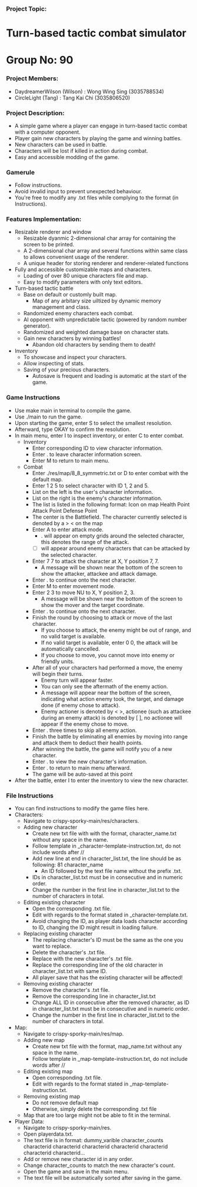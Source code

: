 ### Project Topic: ###
# Turn-based tactic combat simulator #  
# Group No: 90 #
### Project Members: ###
  - DaydreamerWilson (Wilson) : Wong Wing Sing (3035788534)
  - CircleLight (Tang) : Tang Kai Chi (3035806520)
### Project Description: ###
  - A simple game where a player can engage in turn-based tactic combat with a computer opponent.
  - Player gain new characters by playing the game and winning battles.
  - New characters can be used in battle.
  - Characters will be lost if killed in action during combat.
  - Easy and accessible modding of the game.
### Gamerule ###
  - Follow instructions.
  - Avoid invalid input to prevent unexpected behaviour.
  - You're free to modify any .txt files while complying to the format (in Instructions).
### Features Implementation: ###
  - Resizable renderer and window
    - Resizable dyanmic 2-dimensional char array for containing the screen to be printed.
    - A 2-dimensional char array and several functions within same class to allows convenient usage of the renderer.
    - A unique header for storing renderer and renderer-related functions
  - Fully and accessible customizable maps and characters.
    - Loading of over 80 unique characters file and map.
    - Easy to modify parameters with only text editors.
  - Turn-based tactic battle
    - Base on default or customly built map.
      - Map of any arbitary size uiltized by dynamic memory management and class.
    - Randomized enemy characters each combat.
    - AI opponent with unpredictable tactic (powered by random number generator).
    - Randomized and weighted damage base on character stats.
    - Gain new characters by winning battles!
      - Abandon old characters by sending them to death!
  - Inventory
    - To showcase and inspect your characters.
    - Allow inspecting of stats.
    - Saving of your precious characters.
      - Autosave is frequent and loading is automatic at the start of the game.
### Game Instructions ###
  - Use make main in terminal to compile the game.
  - Use ./main to run the game.
  - Upon starting the game, enter S to select the smallest resolution.
  - Afterward, type OKAY to confirm the resolution.
  - In main menu, enter I to inspect inventory, or enter C to enter combat.
    - Inventory
      - Enter corresponding ID to view character information.
      - Enter . to leave character information screen.
      - Enter M to return to main menu.
    - Combat
      - Enter ./res/map/8_8_symmetric.txt or D to enter combat with the default map.
      - Enter 1 2 5 to select character with ID 1, 2 and 5.
      - List on the left is the user's character information.
      - List on the right is the enemy's character information.
      - The list is listed in the following format:
        Icon on map
        Health Point
        Attack Point
        Defense Point
      - The center is the Battlefield.
        The character currently selected is denoted by a >  < on the map
      - Enter A to enter attack mode.
        - . will appear on empty grids around the selected character, this denotes the range of the attack.
        - [  ] will appear around enemy characters that can be attacked by the selected character.
      - Enter 7 7 to attack the character at X, Y position 7, 7.
        - A message will be shown near the bottom of the screen to show the attacker, attackee and attack damage.
      - Enter . to continue onto the next character.
      - Enter M to enter movement mode.
      - Enter 2 3 to move NU to X, Y position 2, 3.
        - A message will be shown near the bottom of the screen to show the mover and the target coordinate.
      - Enter . to continue onto the next character.
      - Finish the round by choosing to attack or move of the last character.
        - If you choose to attack, the enemy might be out of range, and no valid target is available.
        - If no valid target is available, enter 0 0, the attack will be automatically cancelled.
        - If you choose to move, you cannot move into enemy or friendly units.
      - After all of your characters had performed a move, the enemy will begin their turns.
        - Enemy turn will appear faster.
        - You can only see the aftermath of the enemy action.
        - A message will appear near the bottom of the screen, indicating what action enemy took, the target, and damage done (if enemy chose to attack).
        - Enemy actioner is denoted by <  >, actionee (such as attackee during an enemy attack) is denoted by [  ], no actionee will appear if the enemy chose to move.
      - Enter . three times to skip all enemy action.
      - Finish the battle by eliminating all enemies by moving into range and attack them to deduct their health points.
      - After winning the battle, the game will notify you of a new character.
      - Enter . to view the new character's information.
      - Enter . to return to main menu afterward.
      - The game will be auto-saved at this point
  - After the battle, enter I to enter the inventory to view the new character.
### File Instructions ###
  - You can find instructions to modify the game files here.
  - Characters:
    - Navigate to crispy-sporky-main/res/characters.
    - Adding new character
      - Create new txt file with with the format, character_name.txt without any space in the name.
      - Follow template in _character-template-instruction.txt, do not include words after //
      - Add new line at end in character_list.txt, the line should be as following:
        81 character_name
        - An ID followed by the text file name without the prefix .txt.
      - IDs in character_list.txt must be in consecutive and in numeric order.
      - Change the number in the first line in character_list.txt to the number of characters in total.
    - Editing existing character
      - Open the corresponding .txt file.
      - Edit with regards to the format stated in _character-template.txt.
      - Avoid changing the ID, as player data loads character according to ID, changing the ID might result in loading failure.
    - Replacing existing character
      - The replacing character's ID must be the same as the one you want to replace.
      - Delete the character's .txt file.
      - Replace with the new character's .txt file.
      - Replace the corresponding line of the old character in character_list.txt with same ID.
      - All player save that has the existing character will be affected!
    - Removing existing character
      - Remove the character's .txt file.
      - Remove the corresponding line in character_list.txt
      - Change ALL ID in consecutive after the removed character, as ID in character_list.txt must be in consecutive and in numeric order.
      - Change the number in the first line in character_list.txt to the number of characters in total.
  - Map:
    - Navigate to crispy-sporky-main/res/map.
    - Adding new map
      - Create new txt file with the format, map_name.txt without any space in the name.
      - Follow template in _map-template-instruction.txt, do not include words after //
    - Editing existing map
      - Open corresponding .txt file.
      - Edit with regards to the format stated in _map-template-instruction.txt.
    - Removing existing map
      - Do not remove default map
      - Otherwise, simply delete the corresponding .txt file
    - Map that are too large might not be able to fit in the terminal.
  - Player Data:
    - Navigate to crispy-sporky-main/res.
    - Open playerdata.txt.
    - The text file is in format:
      dummy_varible character_counts
      characterid characterid characterid characterid characterid characterid characterid...
    - Add or remove new character id in any order.
    - Change character_counts to match the new character's count.
    - Open the game and save in the main menu.
    - The text file will be automatically sorted after saving in the game.
